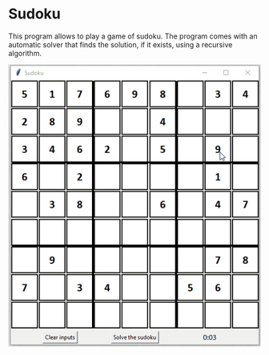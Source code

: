# Sudoku

This program allows to play a game of sudoku. The program comes with an automatic solver that finds the solution, if it exists, using a recursive algorithm.

![Sudoku example](https://raw.githubusercontent.com/gmag95/Sudoku/main/example_image/Sudoku_example.gif)